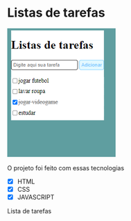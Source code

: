 
# Listas de tarefas 



<img src="11.png" alt="exemplo imagem">



O projeto foi feito com essas tecnologias

- [x] HTML
- [x] CSS
- [x] JAVASCRIPT

Lista de tarefas 